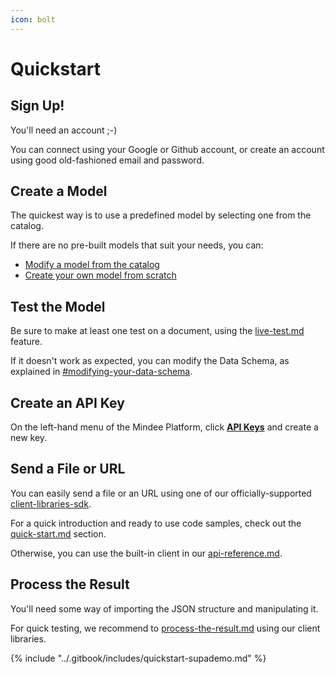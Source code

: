```yaml
---
icon: bolt
---
```


# Quickstart

## Sign Up!

You'll need an account ;-)

You can connect using your Google or Github account, or create an account using good old-fashioned email and password.

## Create a Model

The quickest way is to use a predefined model by selecting one from the catalog.

If there are no pre-built models that suit your needs, you can:

* [Modify a model from the catalog](defining-a-model.md#from-an-existing-model)
* [Create your own model from scratch](defining-a-model.md#from-scratch)

## Test the Model

Be sure to make at least one test on a document, using the [live-test.md](../models/live-test.md "mention") feature.

If it doesn't work as expected, you can modify the Data Schema, as explained in [#modifying-your-data-schema](../models/models-overview.md#modifying-your-data-schema "mention").

## Create an API Key

On the left-hand menu of the Mindee Platform, click [**API Keys**](https://app.mindee.com/api-keys) and create a new key.

## Send a File or URL

You can easily send a file or an URL using one of our officially-supported [client-libraries-sdk](../integrations/client-libraries-sdk/ "mention").

For a quick introduction and ready to use code samples, check out the [quick-start.md](../integrations/client-libraries-sdk/quick-start.md "mention") section.

Otherwise, you can use the built-in client in our [api-reference.md](../integrations/api-reference.md "mention").

## Process the Result

You'll need some way of importing the JSON structure and manipulating it.

For quick testing, we recommend to [process-the-result.md](../integrations/client-libraries-sdk/process-the-result.md "mention") using our client libraries.

{% include "../.gitbook/includes/quickstart-supademo.md" %}
